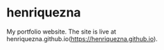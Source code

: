 # henriquezna

My portfolio website. The site is live at henriquezna.github.io(https://henriquezna.github.io).